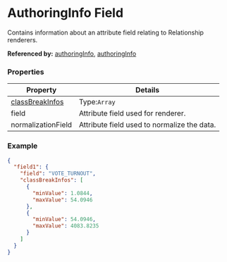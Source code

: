 # AuthoringInfo Field

Contains information about an attribute field relating to Relationship renderers.

**Referenced by:** [authoringInfo](authoringInfo.md), [authoringInfo](authoringInfo.md)

### Properties

| Property | Details
| --- | ---
| [classBreakInfos](classBreakInfo_authoringInfo.md) | Type:`Array`
| field | Attribute field used for renderer.
| normalizationField | Attribute field used to normalize the data.


### Example

```json
{
  "field1": {
    "field": "VOTE_TURNOUT",
    "classBreakInfos": [
      {
        "minValue": 1.0844,
        "maxValue": 54.0946
      },
      {
        "minValue": 54.0946,
        "maxValue": 4083.8235
      }
    ]
  }
}
```

